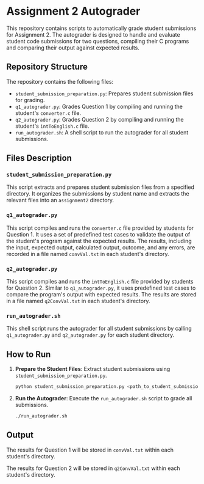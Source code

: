 # Assignment 2 Autograder

This repository contains scripts to automatically grade student submissions for Assignment 2. The autograder is designed to handle and evaluate student code submissions for two questions, compiling their C programs and comparing their output against expected results.

## Repository Structure

The repository contains the following files:

- `student_submission_preparation.py`: Prepares student submission files for grading.
- `q1_autograder.py`: Grades Question 1 by compiling and running the student's `converter.c` file.
- `q2_autograder.py`: Grades Question 2 by compiling and running the student's `intToEnglish.c` file.
- `run_autograder.sh`: A shell script to run the autograder for all student submissions.

## Files Description

### `student_submission_preparation.py`

This script extracts and prepares student submission files from a specified directory. It organizes the submissions by student name and extracts the relevant files into an `assignment2` directory.

### `q1_autograder.py`

This script compiles and runs the `converter.c` file provided by students for Question 1. It uses a set of predefined test cases to validate the output of the student's program against the expected results. The results, including the input, expected output, calculated output, outcome, and any errors, are recorded in a file named `convVal.txt` in each student's directory.

### `q2_autograder.py`

This script compiles and runs the `intToEnglish.c` file provided by students for Question 2. Similar to `q1_autograder.py`, it uses predefined test cases to compare the program's output with expected results. The results are stored in a file named `q2ConvVal.txt` in each student's directory.

### `run_autograder.sh`

This shell script runs the autograder for all student submissions by calling `q1_autograder.py` and `q2_autograder.py` for each student directory.

## How to Run

1. **Prepare the Student Files**: Extract student submissions using `student_submission_preparation.py`.

   ```sh
   python student_submission_preparation.py <path_to_student_submissions>

2. **Run the Autograder**: Execute the `run_autograder.sh` script to grade all submissions.

    ```sh
    ./run_autograder.sh

## Output
The results for Question 1 will be stored in `convVal.txt` within each student's directory.

The results for Question 2 will be stored in `q2ConvVal.txt` within each student's directory.